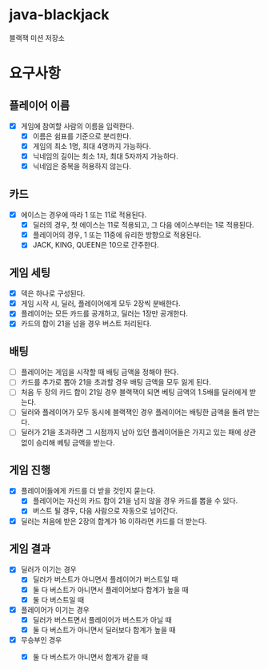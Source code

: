 # java-blackjack

블랙잭 미션 저장소

# 요구사항

## 플레이어 이름

- [x] 게임에 참여할 사람의 이름을 입력한다.
    - [x] 이름은 쉼표를 기준으로 분리한다.
    - [x] 게임의 최소 1명, 최대 4명까지 가능하다.
    - [x] 닉네임의 길이는 최소 1자, 최대 5자까지 가능하다.
    - [x] 닉네임은 중복을 허용하지 않는다.

## 카드

- [x] 에이스는 경우에 따라 1 또는 11로 적용된다.
    - [x] 딜러의 경우, 첫 에이스는 11로 적용되고, 그 다음 에이스부터는 1로 적용된다.
    - [x] 플레이어의 경우, 1 또는 11중에 유리한 방향으로 적용된다.
    - [x] JACK, KING, QUEEN은 10으로 간주한다.

## 게임 세팅

- [x] 덱은 하나로 구성된다.
- [x] 게임 시작 시, 딜러, 플레이어에게 모두 2장씩 분배한다.
- [x] 플레이어는 모든 카드를 공개하고, 딜러는 1장만 공개한다.
- [x] 카드의 합이 21을 넘을 경우 버스트 처리된다.

## 배팅

- [ ] 플레이어는 게임을 시작할 때 배팅 금액을 정해야 한다.
- [ ] 카드를 추가로 뽑아 21을 초과할 경우 배팅 금액을 모두 잃게 된다.
- [ ] 처음 두 장의 카드 합이 21일 경우 블랙잭이 되면 베팅 금액의 1.5배를 딜러에게 받는다.
- [ ] 딜러와 플레이어가 모두 동시에 블랙잭인 경우 플레이어는 배팅한 금액을 돌려 받는다.
- [ ] 딜러가 21을 초과하면 그 시점까지 남아 있던 플레이어들은 가지고 있는 패에 상관 없이 승리해 베팅 금액을 받는다.

## 게임 진행

- [x] 플레이어들에게 카드를 더 받을 것인지 묻는다.
    - [x] 플레이어는 자신의 카드 합이 21을 넘지 않을 경우 카드를 뽑을 수 있다.
    - [x] 버스트 될 경우, 다음 사람으로 자동으로 넘어간다.
- [x] 딜러는 처음에 받은 2장의 합계가 16 이하라면 카드를 더 받는다.

## 게임 결과

- [x] 딜러가 이기는 경우
    - [x] 딜러가 버스트가 아니면서 플레이어가 버스트일 때
    - [x] 둘 다 버스트가 아니면서 플레이어보다 합계가 높을 때
    - [x] 둘 다 버스트일 때
- [x] 플레이어가 이기는 경우
    - [x] 딜러가 버스트면서 플레이어가 버스트가 아닐 때
    - [x] 둘 다 버스트가 아니면서 딜러보다 합계가 높을 때
- [x] 무승부인 경우
    - [x] 둘 다 버스트가 아니면서 합계가 같을 때

